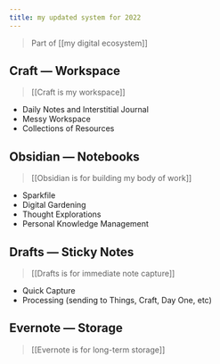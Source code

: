 ```yaml
---
title: my updated system for 2022
---       
```

> Part of [[my digital ecosystem]]

## Craft — Workspace
> [[Craft is my workspace]]
- Daily Notes and Interstitial Journal
- Messy Workspace
- Collections of Resources

## Obsidian — Notebooks
> [[Obsidian is for building my body of work]]
- Sparkfile
- Digital Gardening
- Thought Explorations
- Personal Knowledge Management

## Drafts — Sticky Notes
> [[Drafts is for immediate note capture]]
- Quick Capture
- Processing (sending to Things, Craft, Day One, etc)

## Evernote — Storage
> [[Evernote is for long-term storage]]